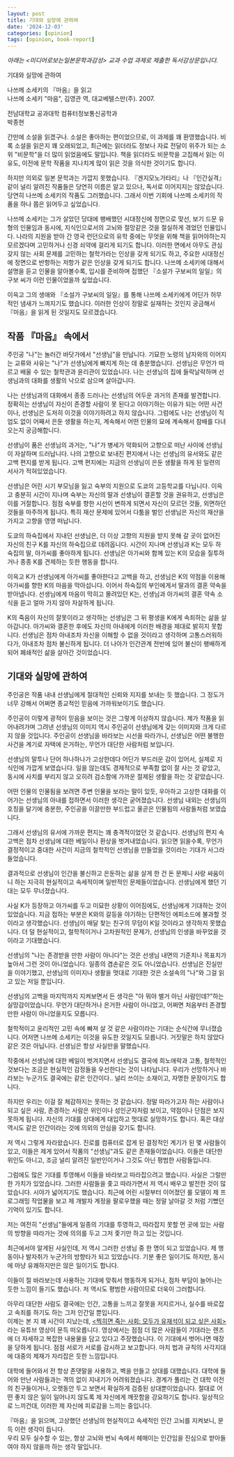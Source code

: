 ```yaml
---
layout: post
title: 기대와 실망에 관하여
date: '2024-12-03'
categories: [opinion]
tags: [opinion, book-report]
---
```


_아래는 &lt;미디어로보는일본문학과감성&gt; 교과 수업 과제로 제출한 독서감상문입니다._  

기대와 실망에 관하여

나쓰메 소세키의 『마음』을 읽고  
나쓰메 소세키 "마음", 김영관 역, 대교베텔스만(주). 2007.


전남대학교 공과대학 컴퓨터정보통신공학과  
박종현


간만에 소설을 읽겠구나. 소설은 좋아하는 편이었으므로, 이 과제를 꽤 환영했습니다. 비록 소설을 읽은지 꽤 오래되었고, 최근에는 읽더라도 정보나 자료 전달이 위주가 되는 소위 "비문학"을 더 많이 읽었음에도 말입니다. 책을 읽더라도 비문학을 고집해서 읽는 이유도, 이전에 문학 작품을 지나치게 많이 읽은 것을 의식한 것이기도 합니다.

하지만 의외로 일본 문학과는 가깝지 못했습니다. 『겐지모노가타리』나 『인간실격』 같이 널리 알려진 작품들은 당연히 이름은 알고 있으나, 독서로 이어지지는 않았습니다. 당연히 나쓰메 소세키의 작품도 그러했습니다. 그래서 이번 기회에 나쓰메 소세키의 작품을 하나 쯤은 읽어두고 싶었습니다.

나쓰메 소세키는 그가 살았던 당대에 팽배했던 시대정신에 정면으로 맞선, 보기 드문 유형의 인물임과 동시에, 지식인으로서의 고뇌와 절망같은 것을 절실하게 겪었던 인물입니다. 나라의 지원을 받아 간 영국 런던으로의 유학 중에는 무엇을 위해 책을 읽어야하는지 모르겠다며 고민하거나 신경 쇠약에 걸리게 되기도 합니다. 이러한 면에서 아무도 관심갖지 않는 사회 문제를 고민하는 철학가라는 인상을 갖게 되기도 하고, 주요한 시대정신에 정면으로 반항하는 저항가 같은 인상을 갖게 되기도 합니다. 나쓰메 소세키에 대해서 설명을 듣고 인물을 알아볼수록, 입시를 준비하며 접했던 『소설가 구보씨의 일일』의 구보 씨가 이런 인물이었을까 싶었습니다.

이윽고 그의 생애와 『소설가 구보씨의 일일』를 통해 나쓰메 소세키에게 어딘가 허무적인 냄새가 느껴지기도 했습니다. 이러한 인상이 정말로 실재하는 것인지 궁금해서 『마음』을 읽게 된 것일지도 모르겠습니다.

## 작품 『마음』 속에서
주인공 "나"는 놀러간 바닷가에서 "선생님"을 만납니다. 기묘한 노령의 남자와의 이어지는 교류와 사유는 "나"가 선생님에게 빠지게 하는 데 충분했습니다. 선생님은 무언가 따르고 배울 수 있는 철학관과 윤리관이 있었습니다. 나는 선생님의 집에 들락날락하며 선생님과의 대화를 생활의 낙으로 삼으며 살아갑니다.

나는 선생님과의 대화에서 종종 드러나는 선생님의 어두운 과거의 존재를 발견합니다. 정확히는 선생님이 자신이 존경할 사람이 못 된다고 이야기하는 이유가 되는 어떤 사건이나, 선생님은 도저히 이것을 이야기하려고 하지 않습니다. 그럼에도 나는 선생님이 직업도 없이 어째서 은둔 생활을 하는지, 계속해서 어떤 인물의 묘에 계속해서 참배를 다녀오는지 궁금해합니다.

선생님이 품은 선생님의 과거는, "나"가 병세가 악화되어 고향으로 떠난 사이에 선생님이 자살하며 드러납니다. 나의 고향으로 보내진 편지에서 나는 선생님의 유서와도 같은 고백 편지를 받게 됩니다. 고백 편지에는 지금의 선생님이 은둔 생활을 하게 된 일련의 서사가 적혀있었습니다.



선생님은 어린 시기 부모님을 잃고 숙부의 지원으로 도쿄의 고등학교를 다닙니다. 이윽고 충분히 시간이 지나며 숙부는 자신의 딸과 선생님이 결혼할 것을 권유하고, 선생님은 이를 거절합니다. 점점 숙부를 향한 시선이 변하게 되면서 자신이 모르던 것들, 외면하던 것들을 마주하게 됩니다. 특히 재산 문제에 있어서 다툼을 벌인 선생님은 자신의 재산을 가지고 고향을 영영 떠납니다.

도쿄의 하숙집에서 지내던 선생님은, 더 이상 고향의 지원을 받지 못해 갈 곳이 없어진 자신의 친구 K를 자신의 하숙집으로 데려옵니다. 시간이 지나며 선생님과 K는 모두 하숙집의 딸, 아가씨를 좋아하게 됩니다. 선생님은 아가씨와 함께 있는 K의 모습을 질투하거나 종종 K를 견제하는 듯한 행동을 합니다.

이윽고 K가 선생님에게 아가씨를 좋아한다고 고백을 하고, 선생님은 K의 약점을 이용해 아가씨를 향한 K의 마음을 막아섭니다. 이어서 하숙집의 부인에게서 딸과의 결혼 약속을 받아냅니다. 선생님에게 마음이 막히고 몰려있던 K는, 선생님과 아가씨의 결혼 약속 소식을 듣고 얼마 가지 않아 자살하게 됩니다.

K의 죽음이 자신의 잘못이라고 생각하는 선생님은 그 뒤 평생을 K에게 속죄하는 삶을 살아갑니다. 아가씨와 결혼한 후에도 자신의 아내에게 이러한 배경을 제대로 밝히지 못합니다. 선생님은 점차 아내조차 자신을 이해할 수 없을 것이라고 생각하며 고통스러워하다가, 아내조차 점차 불신하게 됩니다. 더 나아가 인간관계 전반에 있어 불신이 팽배하게 되어 폐쇄적인 삶을 살아간 것이었습니다.


## 기대와 실망에 관하여
주인공은 작품 내내 선생님에게 절대적인 신뢰와 지지를 보내는 듯 했습니다. 그 정도가 너무 강해서 어쩌면 종교적인 믿음에 가까워보이기도 했습니다.

주인공이 이렇게 광적이 믿음을 보이는 것은 그렇게 이상하지 않습니다. 제가 작품을 읽어내려가며 그려낸 선생님의 이미지 역시 주인공이 선생님에게 갖는 이미지와 크게 다르지 않을 것입니다. 주인공이 선생님을 바라보는 시선을 따라가니, 선생님은 어떤 불행한 사건을 계기로 자택에 은거하는, 무언가 대단한 사람처럼 보입니다.

선생님의 말투나 단어 하나하나가 고상한데다 어딘가 부드러운 감이 있어서, 실제로 지식인에 가깝게 보였습니다. 일을 않는데도 경제적으로 부족함 없이 잘 사는 것 같았고, 동시에 사치를 부리지 않고 오히려 검소함에 가까운 절제된 생활을 하는 것 같았습니다.

어떤 인물의 인물됨을 보려면 주변 인물을 보라는 말이 있듯, 우아하고 고상한 대화를 이어가는 선생님의 아내를 접하면서 이러한 생각은 굳어졌습니다. 선생님 내외는 선생님의 호칭을 달기에 충분한, 주인공을 이끌만한 부드럽고 올곧은 인물됨의 사람들처럼 보였습니다.

그래서 선생님의 유서에 가까운 편지는 꽤 충격적이었던 것 같습니다. 선생님의 편지 속 고백은 점차 선생님에 대한 베일이나 환상을 벗겨내었습니다. 읽으면 읽을수록, 무언가 결정적이고 중대한 사건이 지금의 철학적인 선생님을 만들었을 것이라는 기대가 사그라들었습니다.

결과적으로 선생님이 인간을 불신하고 은둔하는 삶을 살게 한 건 돈 문제니 사랑 싸움이니 하는 지극히 현실적이고 속세적이며 일반적인 문제들이었습니다. 선생님에게 했던 기대는 모두 무너졌습니다.

사실 K가 등장하고 아가씨를 두고 미묘한 상황이 이어짐에도, 선생님에게 기대하는 것이 있었습니다. 지금 접하는 부분은 K와의 갈등을 야기하는 단편적인 에피소드에 불과할 것이라고 생각했습니다. 선생님이 매달 찾는 친구의 무덤이 K일 것이라고 생각하지 못했습니다. 더 덜 현실적이고, 철학적이거나 고차원적인 문제가, 선생님의 인생을 바꾸었을 것이라고 기대했습니다.

선생님의 "나는 존경받을 만한 사람이 아니다"는 것은 선생님 내면의 기준치나 목표치가 높아서 그런 것이 아니었습니다. 일종의 겸손같은 것도 아니었습니다. 선생님은 진실만을 이야기했고, 선생님의 이미지나 생활을 멋대로 기대한 것은 소설속의 "나"와 그걸 읽고 있는 저일 뿐입니다.

선생님의 고백을 마지막까지 지켜보면서 든 생각은 "아 뭐야 별거 아닌 사람인데?"하는 실망감이었습니다. 무언가 대단하거나 은거한 사람이 아니었고, 어쩌면 처음부터 존경할만한 사람이 아니었을지도 모릅니다.

철학적이고 윤리적인 고민 속에 빠져 살 것 같은 사람이라는 기대는 순식간에 무너졌습니다. 어저면 나쓰메 소세키는 이것을 유도한 것일지도 모릅니다. 거짓말은 하지 않았다 같은 것은 아닙니다. 선생님은 항상 사실만을 말했습니다.

작중에서 선생님에 대한 베일이 벗겨지면서 선생님도 결국에 희노애락과 고통, 철학적인 것보다는 조금은 현실적인 감정들을 우선한다는 것이 나타납니다. 우리가 선망하거나 바라보는 누군가도 결국에는 같은 인간이다.. 널리 쓰이는 소재이고, 자명한 문장이기도 합니다.

하지만 우리는 이걸 잘 체감하지는 못하는 것 같습니다. 정말 따라가고자 하는 사람이나 되고 싶은 사람, 존경하는 사람은 위인이나 성인군자처럼 보이고, 약점이나 단점은 보지 못하게 됩니다. 자신의 기대를 상대에게 대입하고 멋대로 실망하기도 합니다. 혹은 대상 역시도 같은 인간이라는 것에 의외의 안심을 갖기도 합니다.

저 역시 그렇게 자라왔습니다. 진로를 컴퓨터로 잡게 된 결정적인 계기가 된 몇 사람들이 있고, 이들은 제게 있어서 작품의 "선생님"과도 같은 존재들이었습니다. 이들은 대단한 위인도 아니고, 조금 널리 알려진 일반인이거나 그것도 아닌 평범한 사람들입니다.

그럼에도 많은 기대를 투영해서 이들을 바라보고 따라잡으려고 했습니다. 사실은 그럴만한 가치가 있었습니다. 그러한 사람들을 좇고 따라가면서 저 역시 배우고 발전한 것이 많았습니다. 시야가 넓어지기도 했습니다. 최근에 어린 시절부터 이어졌던 롤 모델이 제 프로그래밍 작업물을 보고 제 개발자 계정을 팔로우했을 때는 정말 날아갈 것 처럼 기뻤던 기억이 있기도 합니다.

저는 여전히 "선생님"들에게 일종의 기대를 투영하고, 따라잡지 못할 먼 곳에 있는 사람의 방향을 따라가는 것에 의의를 두고 그저 좇기만 하고 있는 것입니다.

최근에서야 알게된 사실인데, 저 역시 그러한 선생님 중 한 명이 되고 있었습니다. 제 행동이나 발자취가 누군가의 방향타가 되고 있었습니다. 기분 좋은 일이기도 하지만, 동시에 마냥 유쾌하지만은 않은 일이기도 합니다.

이들이 절 바라보는데 사용하는 기대에 맞춰서 행동하게 되거나, 점차 부담이 늘어나는 듯한 느낌이 들기도 했습니다. 저 역시도 평범한 사람이므로 더욱이 그러합니다.

아무리 대단한 사람도 결국에는 인간, 고통을 느끼고 잘못을 저지르거나, 실수를 바로잡고 속죄를 하기도 하는 그저 인간일 뿐입니다.  
이제는 본 지 꽤 시간이 지났는데, [&lt;찍히면 죽는 사회: 모두가 유재석이 되고 싶은 사회&gt;](https://youtu.be/FzOPUIitRzI)라는 유튜브 영상이 문득 떠오릅니다. 영상에서는 점점 더 많은 사람들이 기대라는 렌즈에 더 자세하고 복잡한 내용물을 담고 있다고 주장했습니다. 이 기대에서 벗어나면 매장을 당하게 됩니다. 점점 서로가 서로를 감시하고 보고합니다. 마치 법과 규칙의 사각지대에 대중의 제재가 자리잡은 듯한 느낌입니다.

대학에 들어와서 전 항상 존댓말을 사용하고, 벽을 만들고 상대를 대했습니다. 대학에 들어와 만난 사람들과는 격의 없이 지내기가 어려워졌습니다. 경계가 풀리는 건 대학 이전의 친구들이거나, 오랫동안 두고 보면서 확실하게 검증된 상대뿐이었습니다. 절대로 어떤 좋지 않은 일이 일어나지 않도록 제 자신에게 깨끗함을 강요하기도 합니다. 일상적으로 느끼건대, 이러한 제 자신에 피로감을 느끼는 중입니다.

『마음』을 읽으며, 고상했던 선생님의 현실적이고 속세적인 인간 고뇌를 지켜보니, 문득 이런 생각이 듭니다.  
우리 모두 실수할 수 있는, 항상 고뇌와 번뇌 속에서 헤매이는 인간임을 진심으로 받아들여야 하지 않을까 하는 생각 말입니다.
